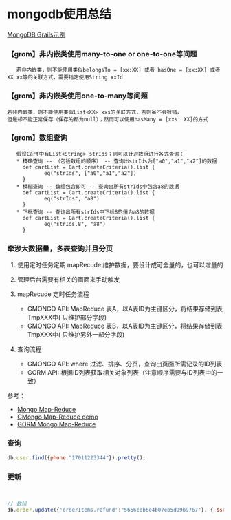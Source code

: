 # mongodb使用总结


[MongoDB Grails示例](https://github.com/btpka3/btpka3.github.com/tree/master/grails/my-mongo)

### 【grom】非内嵌类使用many-to-one or one-to-one等问题

```
   若非内嵌类，则不能使用类似belongsTo = [xx:XX] 或者 hasOne = [xx:XX] 或者 XX xx等的关联方式，需要指定使用String xxId
```
### 【grom】非内嵌类使用one-to-many等问题

```
若非内嵌类，则不能使用类似List<XX> xxs的关联方式，否则虽不会报错，
但是却不能正常保存（保存的都为null）；然而可以使用hasMany = [xxs: XX]的方式
```

### 【grom】数组查询

```
   假设Cart中有List<String> strIds；则可以针对数组进行各式查询：
   * 精确查询 -- （包括数组的顺序） -- 查询出strIds为["a0","a1","a2"]的数据
     def cartList = Cart.createCriteria().list {
            eq("strIds", ["a0","a1","a2"])
     }
   * 模糊查询 -- 数组包含即可 -- 查询出所有strIds中包含a8的数据
     def cartList = Cart.createCriteria().list {
            eq("strIds", "a8")
     }
   * 下标查询 -- 查询出所有strIds中下标8的值为a8的数据
     def cartList = Cart.createCriteria().list {
            eq("strIds.8", "a8")
     }
```

### 牵涉大数据量，多表查询并且分页

1. 使用定时任务定期 mapRecude 维护数据，要设计成可全量的，也可以增量的
2. 管理后台需要有相关的画面来手动触发
3. mapRecude 定时任务流程
    * GMONGO API: MapReduce 表A，以A表ID为主键区分，将结果存储到表 TmpXXX中( 只维护部分字段)
    * GMONGO API: MapReduce 表B，以A表ID为主键区分，将结果存储到表 TmpXXX中( 只维护另外一部分字段)

4. 查询流程
    * GMONGO API: where 过滤、排序、分页，查询出页面所需记录的ID列表
    * GORM API: 根据ID列表获取相关对象列表（注意顺序需要与ID列表中的一致）

参考：
* [Mongo Map-Reduce](http://docs.mongodb.org/manual/core/map-reduce/)
* [GMongo Map-Reduce demo](https://github.com/poiati/gmongo#mapreduce)
* [GORM Mongo Map-Reduce](http://stackoverflow.com/questions/5681851/mongodb-combine-data-from-multiple-collections-into-one-how/8746805#8746805)

### 查询

```js
db.user.find({phone:"17011223344"}).pretty();
```

### 更新

```js


// 数组
db.order.update({'orderItems.refund':"5656cdb6e4b07eb5d99b9767"}, { $set:{ "orderItems.0.refund" : null}}, {upsert:false});
```
